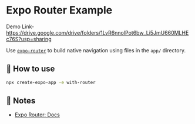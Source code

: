 # Expo Router Example
Demo Link- https://drive.google.com/drive/folders/1LvR6nnoIPot6bw_Li5JmU660MLHEc76S?usp=sharing

Use [`expo-router`](https://docs.expo.dev/router/introduction/) to build native navigation using files in the `app/` directory.

## 🚀 How to use

```sh
npx create-expo-app -e with-router
```

## 📝 Notes

- [Expo Router: Docs](https://docs.expo.dev/router/introduction/)

